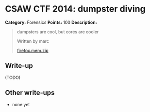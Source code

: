 # CSAW CTF 2014: dumpster diving

**Category:** Forensics
**Points:** 100
**Description:**

> dumpsters are cool, but cores are cooler
>
> Written by marc
>
> [firefox.mem.zip](firefox.mem.zip)

## Write-up

(TODO)

## Other write-ups

* none yet
